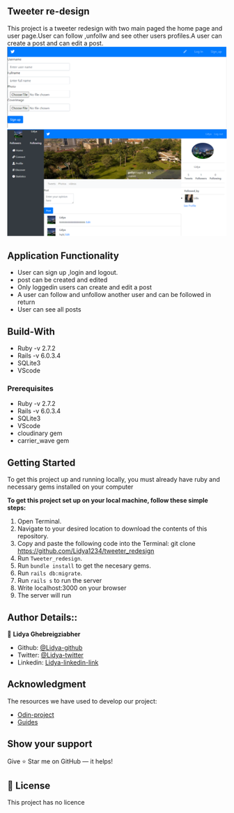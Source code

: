 ## Tweeter re-design
This project is a tweeter redesign with two main paged the home page and user page.User can follow ,unfollw and see other users profiles.A user can create a post and can edit a post.
<img src="app/assets/images/sign_up.png">
<img src="app/assets/images/userpage.png">

## Application Functionality
- User can sign up ,login and logout.
- post can be created and edited
- Only loggedin users can create and edit a post
- A user can follow and unfollow another user and can be followed in return
- User can see all posts 


## Build-With

- Ruby -v  2.7.2
- Rails -v 6.0.3.4
- SQLite3
- VScode

### Prerequisites
- Ruby -v  2.7.2
- Rails -v 6.0.3.4
- SQLite3
- VScode
- cloudinary gem
- carrier_wave gem

## Getting Started



To get this project up and running locally, you must already have ruby and necessary gems installed on your computer

**To get this project set up on your local machine, follow these simple steps:**

1. Open Terminal.
2. Navigate to your desired location to download the contents of this repository.
3. Copy and paste the following code into the Terminal: git clone https://github.com/Lidya1234/tweeter_redesign
4. Run ```Tweeter_redesign```.
5. Run ```bundle install``` to get the necesary gems.
6. Run `rails db:migrate`.
7. Run ```rails s``` to run the server
8. Write localhost:3000 on your browser
9. The server will run


## Author Details::

👤 **Lidya Ghebreigziabher**

- Github: [@Lidya-github ](https://github.com/Lidya1234)
- Twitter: [@Lidya-twitter](https://twitter.com/Lidya42676629)
- Linkedin: [Lidya-linkedin-link](https://www.linkedin.com/in/lidya-ghebreigziabher-4a94391aa/)



## Acknowledgment
The resources we have used to develop our project:

- [Odin-project](https://www.theodinproject.com/courses/ruby-on-rails/lessons/sessions-cookies-and-authentication)
- [Guides](https://guides.rubyonrails.org/action_controller_overview.html#session)

## Show your support

Give ⭐ Star me on GitHub — it helps!

## 📝 License

This project has no licence 